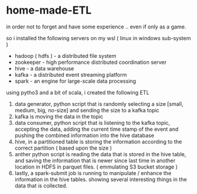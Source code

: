 # home-made-ETL


in order not to forget and have some experience .. even if only as a game.

so i installed the following servers on my wsl ( linux in windows sub-system )

* hadoop ( hdfs ) - a distributed file system
* zookeeper - high performance distributed coordination server
* hive - a data warehouse
* kafka - a distributed event streaming platform
* spark - an engine for large-scale data processing

using pytho3 and a bit of scala, i created the following ETL

1. data generator, python script that is randomly selecting a size [small, medium, big, no-size] and sending the size to a kafka topic
2. kafka is moving the data in the topic
3. data consumer, python script that is listening to the kafka topic, accepting the data, adding the current time stamp of the event and pushing the combined information into the hive database
4. hive, in a partitioned table is storing the information according to the correct partition ( based upon the size )
5. anther python script is reading the data that is stored in the hive table, and saving the information that is newer since last time in another location in HDFS in parquet files. ( emmulating S3 bucket storage )
6. lastly, a spark-submit job is running to manipulate / enhance the information in the hive tables. showing several interesting things in the data that is collected.
